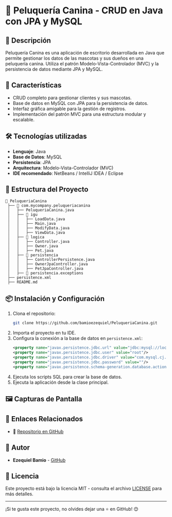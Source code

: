 # 🐶 Peluquería Canina - CRUD en Java con JPA y MySQL

## 📌 Descripción
Peluquería Canina es una aplicación de escritorio desarrollada en Java que permite gestionar los datos de las mascotas y sus dueños en una peluquería canina. Utiliza el patrón Modelo-Vista-Controlador (MVC) y la persistencia de datos mediante JPA y MySQL.

## 🚀 Características
- CRUD completo para gestionar clientes y sus mascotas.
- Base de datos en MySQL con JPA para la persistencia de datos.
- Interfaz gráfica amigable para la gestión de registros.
- Implementación del patrón MVC para una estructura modular y escalable.

## 🛠️ Tecnologías utilizadas
- **Lenguaje**: Java
- **Base de Datos**: MySQL
- **Persistencia**: JPA
- **Arquitectura**: Modelo-Vista-Controlador (MVC)
- **IDE recomendado**: NetBeans / IntelliJ IDEA / Eclipse

## 📂 Estructura del Proyecto
```
📂 PeluqueriaCanina
 ├── 📁 com.mycompany.peluqueriacanina
 │   ├── PeluqueriaCanina.java
 │   ├── 📂 igu
 │   │   ├── LoadData.java
 │   │   ├── Main.java
 │   │   ├── ModifyData.java
 │   │   ├── ViewData.java
 │   ├── 📂 logica
 │   │   ├── Controller.java
 │   │   ├── Owner.java
 │   │   ├── Pet.java
 │   ├── 📂 persistencia
 │   │   ├── ControllerPersistence.java
 │   │   ├── OwnerJpaController.java
 │   │   ├── PetJpaController.java
 │   ├── 📂 persistencia.exceptions
 ├── persistence.xml
 ├── README.md
```

## 📦 Instalación y Configuración
1. Clona el repositorio:
   ```sh
   git clone https://github.com/bamioezequiel/PeluqueriaCanina.git
   ```
2. Importa el proyecto en tu IDE.
3. Configura la conexión a la base de datos en `persistence.xml`:
   ```xml
   <property name="javax.persistence.jdbc.url" value="jdbc:mysql://localhost:3306/project_pet?serverTimezone=UTC"/>
   <property name="javax.persistence.jdbc.user" value="root"/>
   <property name="javax.persistence.jdbc.driver" value="com.mysql.cj.jdbc.Driver"/>
   <property name="javax.persistence.jdbc.password" value=""/>
   <property name="javax.persistence.schema-generation.database.action" value="create"/>
   ```
4. Ejecuta los scripts SQL para crear la base de datos.
5. Ejecuta la aplicación desde la clase principal.

## 🖼️ Capturas de Pantalla

## 📄 Enlaces Relacionados
- 🔗 [Repositorio en GitHub](https://github.com/bamioezequiel/PeluqueriaCanina)

## 📝 Autor
- **Ezequiel Bamio** - [GitHub](https://github.com/bamioezequiel)

## 📄 Licencia
Este proyecto está bajo la licencia MIT - consulta el archivo [LICENSE](LICENSE) para más detalles.

---

¡Si te gusta este proyecto, no olvides dejar una ⭐ en GitHub! 😊

